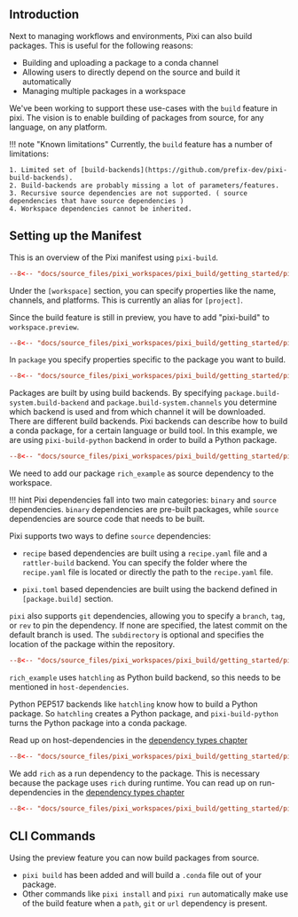 
## Introduction

Next to managing workflows and environments, Pixi can also build packages.
This is useful for the following reasons:

- Building and uploading a package to a conda channel
- Allowing users to directly depend on the source and build it automatically
- Managing multiple packages in a workspace

We've been working to support these use-cases with the `build` feature in pixi.
The vision is to enable building of packages from source, for any language, on any platform.


!!! note "Known limitations"
    Currently, the `build` feature has a number of limitations:

    1. Limited set of [build-backends](https://github.com/prefix-dev/pixi-build-backends).
    2. Build-backends are probably missing a lot of parameters/features.
    3. Recursive source dependencies are not supported. ( source dependencies that have source dependencies )
    4. Workspace dependencies cannot be inherited.

## Setting up the Manifest

This is an overview of the Pixi manifest using `pixi-build`.

```toml title="pixi.toml"
--8<-- "docs/source_files/pixi_workspaces/pixi_build/getting_started/pixi.toml:full"
```


Under the `[workspace]` section, you can specify properties like the name, channels, and platforms. This is currently an alias for `[project]`.

Since the build feature is still in preview, you have to add "pixi-build" to `workspace.preview`.


```toml
--8<-- "docs/source_files/pixi_workspaces/pixi_build/getting_started/pixi.toml:preview"
```


In `package` you specify properties specific to the package you want to build.

```toml
--8<-- "docs/source_files/pixi_workspaces/pixi_build/getting_started/pixi.toml:package"
```


Packages are built by using build backends.
By specifying `package.build-system.build-backend` and `package.build-system.channels` you determine which backend is used and from which channel it will be downloaded.
There are different build backends. Pixi backends can describe how to build a conda package, for a certain language or build tool.
In this example, we are using `pixi-build-python` backend in order to build a Python package.

```toml
--8<-- "docs/source_files/pixi_workspaces/pixi_build/getting_started/pixi.toml:build-system"
```


We need to add our package `rich_example` as source dependency to the workspace.

!!! hint
    Pixi dependencies fall into two main categories: `binary` and `source` dependencies.
    `binary` dependencies are pre-built packages, while `source` dependencies are source code that needs to be built.

Pixi supports two ways to define `source` dependencies:

- `recipe` based dependencies are built using a `recipe.yaml` file and a `rattler-build` backend.
You can specify the folder where the `recipe.yaml` file is located or directly the path to the `recipe.yaml` file.

- `pixi.toml` based dependencies are built using the backend defined in `[package.build]` section.



`pixi` also supports `git` dependencies, allowing you to specify a `branch`, `tag`, or `rev` to pin the dependency.
If none are specified, the latest commit on the default branch is used. The `subdirectory` is optional and specifies the location of the package within the repository.


```toml
--8<-- "docs/source_files/pixi_workspaces/pixi_build/getting_started/pixi.toml:dependencies"
```


`rich_example` uses `hatchling` as Python build backend, so this needs to be mentioned in `host-dependencies`.

Python PEP517 backends like `hatchling` know how to build a Python package.
So `hatchling` creates a Python package, and `pixi-build-python` turns the Python package into a conda package.

Read up on host-dependencies in the [dependency types chapter](./dependency_types.md#host-dependencies)

```toml
--8<-- "docs/source_files/pixi_workspaces/pixi_build/getting_started/pixi.toml:host-dependencies"
```

We add `rich` as a run dependency to the package. This is necessary because the package uses `rich` during runtime.
You can read up on run-dependencies in the [dependency types chapter](./dependency_types.md#dependencies-run-dependencies)

```toml
--8<-- "docs/source_files/pixi_workspaces/pixi_build/getting_started/pixi.toml:run-dependencies"
```

## CLI Commands
Using the preview feature you can now build packages from source.

- `pixi build` has been added and will build a `.conda` file out of your package.
- Other commands like `pixi install` and `pixi run` automatically make use of the build feature when a `path`, `git` or `url` dependency is present.
